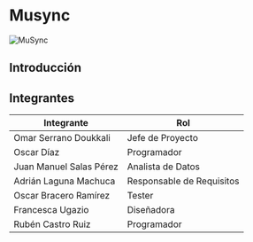 # Musync
![MuSync](https://i.imgur.com/nKIjsNZ.jpg)
## Introducción



## Integrantes

| Integrante              | Rol                       |
| ----------------------- | ------------------------- |
| Omar Serrano Doukkali   | Jefe de Proyecto          |
| Oscar Díaz              | Programador               |
| Juan Manuel Salas Pérez | Analista de Datos         |
| Adrián Laguna Machuca   | Responsable de Requisitos |
| Oscar Bracero Ramírez   | Tester                    |                   
| Francesca Ugazio        | Diseñadora                |
| Rubén Castro Ruiz       | Programador               |
